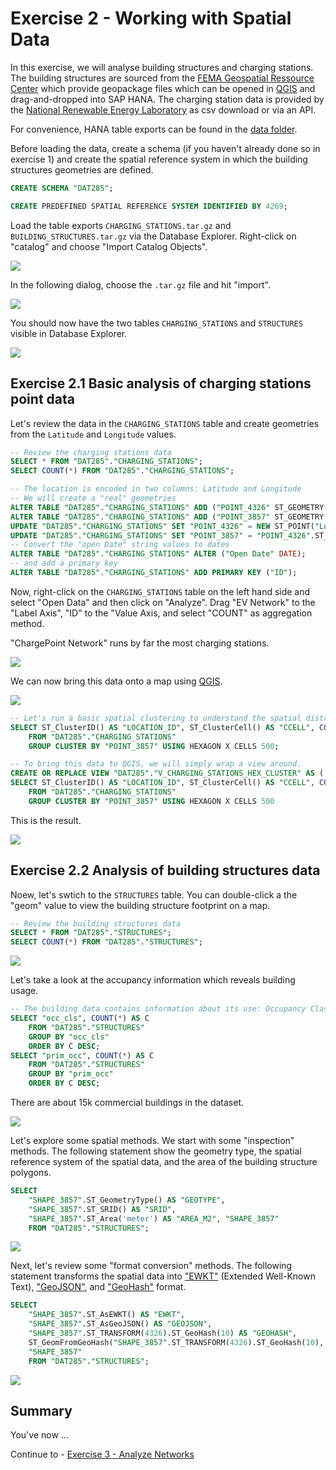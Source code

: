 # Exercise 2 - Working with Spatial Data

In this exercise, we will analyse building structures and charging stations.
The building structures are sourced from the [FEMA Geospatial Ressource Center](https://gis-fema.hub.arcgis.com/pages/usa-structures) which provide geopackage files which can be opened in [QGIS](https://blogs.sap.com/2021/03/01/creating-a-playground-for-spatial-analytics/) and drag-and-dropped into SAP HANA. The charging station data is provided by the [National Renewable Energy Laboratory](https://www.nrel.gov/) as csv download or via an API.

For convenience, HANA table exports can be found in the [data folder](../../data/).

Before loading the data, create a schema (if you haven't already done so in exercise 1) and create the spatial reference system in which the building structures geometries are defined.

```SQL
CREATE SCHEMA "DAT285";

CREATE PREDEFINED SPATIAL REFERENCE SYSTEM IDENTIFIED BY 4269;
```

Load the table exports `CHARGING_STATIONS.tar.gz` and `BUILDING_STRUCTURES.tar.gz` via the Database Explorer. Right-click on "catalog" and choose "Import Catalog Objects".

![](images/dbx1.png)

In the following dialog, choose the `.tar.gz` file and hit "import".

![](images/dbx2.png)

You should now have the two tables `CHARGING_STATIONS` and `STRUCTURES` visible in Database Explorer.

![](images/dbx3.png)

## Exercise 2.1 Basic analysis of charging stations point data<a name="21"></a>

Let's review the data in the `CHARGING_STATIONS` table and create geometries from the `Latitude` and `Longitude` values.

```SQL
-- Review the charging stations data
SELECT * FROM "DAT285"."CHARGING_STATIONS";
SELECT COUNT(*) FROM "DAT285"."CHARGING_STATIONS";

-- The location is encoded in two columns: Latitude and Longitude
-- We will create a "real" geometries
ALTER TABLE "DAT285"."CHARGING_STATIONS" ADD ("POINT_4326" ST_GEOMETRY(4326));
ALTER TABLE "DAT285"."CHARGING_STATIONS" ADD ("POINT_3857" ST_GEOMETRY(3857));
UPDATE "DAT285"."CHARGING_STATIONS" SET "POINT_4326" = NEW ST_POINT("Longitude", "Latitude", 4326);
UPDATE "DAT285"."CHARGING_STATIONS" SET "POINT_3857" = "POINT_4326".ST_TRANSFORM(3857);
-- Convert the "open Date" string values to dates
ALTER TABLE "DAT285"."CHARGING_STATIONS" ALTER ("Open Date" DATE);
-- and add a primary key
ALTER TABLE "DAT285"."CHARGING_STATIONS" ADD PRIMARY KEY ("ID");
```

Now, right-click on the `CHARGING_STATIONS` table on the left hand side and select "Open Data" and then click on "Analyze". Drag "EV Network" to the "Label Axis", "ID" to the "Value Axis, and select "COUNT" as aggregation method.

"ChargePoint Network" runs by far the most charging stations.

![](images/analyze.png)

We can now bring this data onto a map using [QGIS](../ex0/README.md#qgis).

![](images/qgis.png)

```SQL
-- Let's run a basic spatial clustering to understand the spatial distribution of charging stations
SELECT ST_ClusterID() AS "LOCATION_ID", ST_ClusterCell() AS "CCELL", COUNT(*) AS "NUM_STATIONS"
	FROM "DAT285"."CHARGING_STATIONS"
	GROUP CLUSTER BY "POINT_3857" USING HEXAGON X CELLS 500;

-- To bring this data to QGIS, we will simply wrap a view around.
CREATE OR REPLACE VIEW "DAT285"."V_CHARGING_STATIONS_HEX_CLUSTER" AS (
SELECT ST_ClusterID() AS "LOCATION_ID", ST_ClusterCell() AS "CCELL", COUNT(*) AS "NUM_STATIONS"
	FROM "DAT285"."CHARGING_STATIONS"
	GROUP CLUSTER BY "POINT_3857" USING HEXAGON X CELLS 500
```

This is the result.

![](images/hex.png)

## Exercise 2.2 Analysis of building structures data

Noew, let's swtich to the `STRUCTURES` table. You can double-click a the "geom" value to view the building structure footprint on a map.

```sql
-- Review the building structures data
SELECT * FROM "DAT285"."STRUCTURES";
SELECT COUNT(*) FROM "DAT285"."STRUCTURES";
```

![](images/location.png)

Let's take a look at the accupancy information which reveals building usage.

```SQL
-- The building data contains information about its use: Occupancy Classification
SELECT "occ_cls", COUNT(*) AS C
	FROM "DAT285"."STRUCTURES"
	GROUP BY "occ_cls"
	ORDER BY C DESC;
SELECT "prim_occ", COUNT(*) AS C
	FROM "DAT285"."STRUCTURES"
	GROUP BY "prim_occ"
	ORDER BY C DESC;
```

There are about 15k commercial buildings in the dataset.

![](images/occdistr.png)

Let's explore some spatial methods. We start with some "inspection" methods. The following statement show the geometry type, the spatial reference system of the spatial data, and the area of the building structure polygons.

```SQL
SELECT 
	"SHAPE_3857".ST_GeometryType() AS "GEOTYPE", 
	"SHAPE_3857".ST_SRID() AS "SRID", 
	"SHAPE_3857".ST_Area('meter') AS "AREA_M2", "SHAPE_3857" 
	FROM "DAT285"."STRUCTURES";
```

![](images/result1.png)

Next, let's review some "format conversion" methods. The following statement transforms the spatial data into ["EWKT"](https://en.wikipedia.org/wiki/Well-known_text_representation_of_geometry) (Extended Well-Known Text), ["GeoJSON"](https://en.wikipedia.org/wiki/GeoJSON), and ["GeoHash"](https://en.wikipedia.org/wiki/Geohash) format.

```SQL
SELECT 
	"SHAPE_3857".ST_AsEWKT() AS "EWKT", 
	"SHAPE_3857".ST_AsGeoJSON() AS "GEOJSON", 
	"SHAPE_3857".ST_TRANSFORM(4326).ST_GeoHash(10) AS "GEOHASH", 
	ST_GeomFromGeoHash("SHAPE_3857".ST_TRANSFORM(4326).ST_GeoHash(10), 4326) AS "GEO_FROM_GEOHASH", 
	"SHAPE_3857" 
	FROM "DAT285"."STRUCTURES";
```

![](images/result2.png)


## Summary

You've now ...

Continue to - [Exercise 3 - Analyze Networks](../ex3/README.md)
